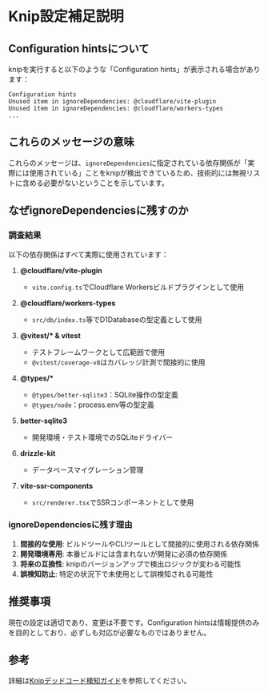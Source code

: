 # Knip設定補足説明

## Configuration hintsについて

knipを実行すると以下のような「Configuration hints」が表示される場合があります：

```
Configuration hints
Unused item in ignoreDependencies: @cloudflare/vite-plugin
Unused item in ignoreDependencies: @cloudflare/workers-types
...
```

## これらのメッセージの意味

これらのメッセージは、`ignoreDependencies`に指定されている依存関係が「実際には使用されている」ことをknipが検出できているため、技術的には無視リストに含める必要がないということを示しています。

## なぜignoreDependenciesに残すのか

### 調査結果

以下の依存関係はすべて実際に使用されています：

1. **@cloudflare/vite-plugin**
   - `vite.config.ts`でCloudflare Workersビルドプラグインとして使用
   
2. **@cloudflare/workers-types**
   - `src/db/index.ts`等でD1Databaseの型定義として使用
   
3. **@vitest/\* & vitest**
   - テストフレームワークとして広範囲で使用
   - `@vitest/coverage-v8`はカバレッジ計測で間接的に使用
   
4. **@types/\***
   - `@types/better-sqlite3`：SQLite操作の型定義
   - `@types/node`：process.env等の型定義
   
5. **better-sqlite3**
   - 開発環境・テスト環境でのSQLiteドライバー
   
6. **drizzle-kit**
   - データベースマイグレーション管理
   
7. **vite-ssr-components**
   - `src/renderer.tsx`でSSRコンポーネントとして使用

### ignoreDependenciesに残す理由

1. **間接的な使用**: ビルドツールやCLIツールとして間接的に使用される依存関係
2. **開発環境専用**: 本番ビルドには含まれないが開発に必須の依存関係
3. **将来の互換性**: knipのバージョンアップで検出ロジックが変わる可能性
4. **誤検知防止**: 特定の状況下で未使用として誤検知される可能性

## 推奨事項

現在の設定は適切であり、変更は不要です。Configuration hintsは情報提供のみを目的としており、必ずしも対応が必要なものではありません。

## 参考

詳細は[Knipデッドコード検知ガイド](../Knipデッドコード検知ガイド.md)を参照してください。